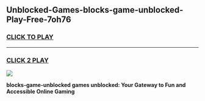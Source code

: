 
## Unblocked-Games-blocks-game-unblocked-Play-Free-7oh76
<h3>
<a href="https://premium76.site?title=blocks-game-unblocked&ref=22A">CLICK TO PLAY</a></h3>
<hr>

<h3>
<a href="https://premium76.site?title=blocks-game-unblocked&ref=22A">CLICK 2 PLAY</a>
  
</h3>

<a href="https://premium76.site?title=blocks-game-unblocked&ref=22A"><img src="https://clearcache.store/games.png"></a>


**blocks-game-unblocked games unblocked: Your Gateway to Fun and Accessible Online Gaming**
